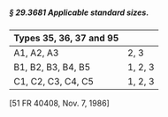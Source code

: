##### § 29.3681 Applicable standard sizes. #####

|Types 35, 36, 37 and 95|       |
|-----------------------|-------|
|      A1, A2, A3       | 2, 3  |
|  B1, B2, B3, B4, B5   |1, 2, 3|
|  C1, C2, C3, C4, C5   |1, 2, 3|

[51 FR 40408, Nov. 7, 1986]